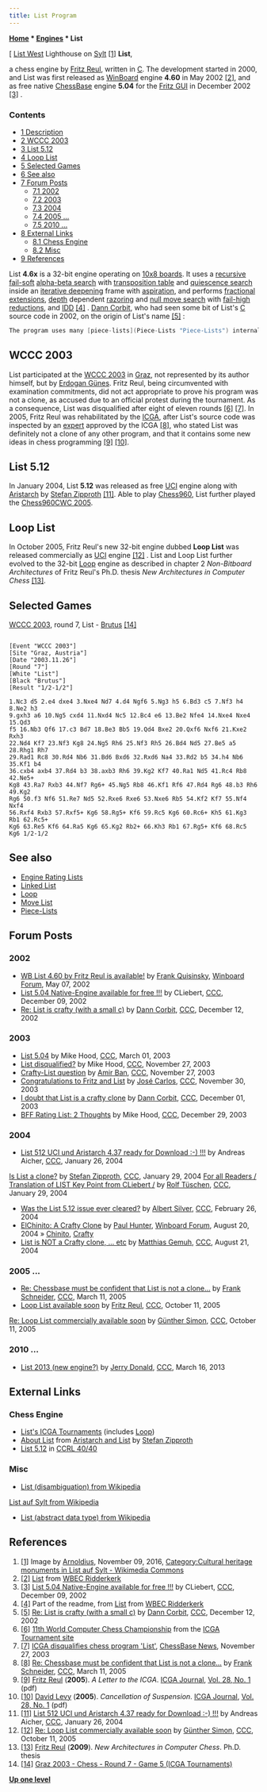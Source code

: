 ```yaml
---
title: List Program
---
```

**[Home](Home "Home") \* [Engines](Engines "Engines") \* List**



[ [List West](https://de.wikipedia.org/wiki/List_West) Lighthouse on [Sylt](https://en.wikipedia.org/wiki/Sylt) <a id="cite-note-1" href="#cite-ref-1">[1]</a>
**List**,  

a chess engine by [Fritz Reul](Fritz_Reul "Fritz Reul"), written in [C](C "C"). The development started in 2000, and List was first released as [WinBoard](WinBoard "WinBoard") engine **4.60** in May 2002 <a id="cite-note-2" href="#cite-ref-2">[2]</a>, and as free native [ChessBase](ChessBase "ChessBase") engine **5.04** for the [Fritz GUI](Fritz#FritzGUI "Fritz") in December 2002 <a id="cite-note-3" href="#cite-ref-3">[3]</a> . 



### Contents


* [1 Description](#description)
* [2 WCCC 2003](#wccc-2003)
* [3 List 5.12](#list-5.12)
* [4 Loop List](#loop-list)
* [5 Selected Games](#selected-games)
* [6 See also](#see-also)
* [7 Forum Posts](#forum-posts)
	+ [7.1 2002](#2002)
	+ [7.2 2003](#2003)
	+ [7.3 2004](#2004)
	+ [7.4 2005 ...](#2005-...)
	+ [7.5 2010 ...](#2010-...)
* [8 External Links](#external-links)
	+ [8.1 Chess Engine](#chess-engine)
	+ [8.2 Misc](#misc)
* [9 References](#references)






List **4.6x** is a 32-bit engine operating on [10x8 boards](Mailbox "Mailbox"). It uses a [recursive](Recursion "Recursion") [fail-soft](Fail-Soft "Fail-Soft") [alpha-beta search](Alpha-Beta "Alpha-Beta") with [transposition table](Transposition_Table "Transposition Table") and [quiescence search](Quiescence_Search "Quiescence Search") inside an [iterative deepening](Iterative_Deepening "Iterative Deepening") frame with [aspiration](Aspiration_Windows "Aspiration Windows"), and performs [fractional extensions](Extensions#FractionalExtensions "Extensions"), [depth](Depth "Depth") dependent [razoring](Razoring "Razoring") and [null move search](Null_Move "Null Move") with [fail-high reductions](Fail-High_Reductions "Fail-High Reductions"), and [IDD](Internal_Iterative_Deepening "Internal Iterative Deepening") <a id="cite-note-4" href="#cite-ref-4">[4]</a> . [Dann Corbit](Dann_Corbit "Dann Corbit"), who had seen some bit of List's [C](C "C") source code in 2002, on the origin of List's name <a id="cite-note-5" href="#cite-ref-5">[5]</a> :




```C++
The program uses many [piece-lists](Piece-Lists "Piece-Lists") internally, which is where the name comes from, I think. I have seen the [evaluation function](Evaluation_Function "Evaluation Function"), which uses separate lists for each piece type. 

```

## WCCC 2003


List participated at the [WCCC 2003](WCCC_2003 "WCCC 2003") in [Graz](https://en.wikipedia.org/wiki/Graz), not represented by its author himself, but by [Erdogan Günes](Erdogan_G%C3%BCnes "Erdogan Günes"). Fritz Reul, being circumvented with examination commitments, did not act appropriate to prove his program was not a clone, as accused due to an official protest during the tournament. As a consequence, List was disqualified after eight of eleven rounds <a id="cite-note-6" href="#cite-ref-6">[6]</a> <a id="cite-note-7" href="#cite-ref-7">[7]</a>. In 2005, Fritz Reul was rehabilitated by the [ICGA](ICGA "ICGA"), after List's source code was inspected by an [expert](Chrilly_Donninger "Chrilly Donninger") approved by the ICGA <a id="cite-note-8" href="#cite-ref-8">[8]</a>, who stated List was definitely not a clone of any other program, and that it contains some new ideas in chess programming <a id="cite-note-9" href="#cite-ref-9">[9]</a> <a id="cite-note-10" href="#cite-ref-10">[10]</a>. 



## List 5.12


In January 2004, List **5.12** was released as free [UCI](UCI "UCI") engine along with [Aristarch](Aristarch "Aristarch") by [Stefan Zipproth](Stefan_Zipproth "Stefan Zipproth") <a id="cite-note-11" href="#cite-ref-11">[11]</a>. Able to play [Chess960](Chess960 "Chess960"), List further played the [Chess960CWC 2005](Chess960CWC_2005 "Chess960CWC 2005").



## Loop List


In October 2005, Fritz Reul's new 32-bit engine dubbed **Loop List** was released commercially as [UCI](UCI "UCI") engine <a id="cite-note-12" href="#cite-ref-12">[12]</a> . List and Loop List further evolved to the 32-bit [Loop](Loop_(Program) "Loop (Program)") engine as described in chapter 2 *Non-Bitboard Architectures* of Fritz Reul's Ph.D. thesis *New Architectures in Computer Chess* <a id="cite-note-13" href="#cite-ref-13">[13]</a>.



## Selected Games


[WCCC 2003](WCCC_2003 "WCCC 2003"), round 7, List - [Brutus](Brutus "Brutus") <a id="cite-note-14" href="#cite-ref-14">[14]</a>




```

[Event "WCCC 2003"]
[Site "Graz, Austria"]
[Date "2003.11.26"]
[Round "7"]
[White "List"]
[Black "Brutus"]
[Result "1/2-1/2"]

1.Nc3 d5 2.e4 dxe4 3.Nxe4 Nd7 4.d4 Ngf6 5.Ng3 h5 6.Bd3 c5 7.Nf3 h4 8.Ne2 h3 
9.gxh3 a6 10.Ng5 cxd4 11.Nxd4 Nc5 12.Bc4 e6 13.Be2 Nfe4 14.Nxe4 Nxe4 15.Qd3 
f5 16.Nb3 Qf6 17.c3 Bd7 18.Be3 Bb5 19.Qd4 Bxe2 20.Qxf6 Nxf6 21.Kxe2 Rxh3 
22.Nd4 Kf7 23.Nf3 Kg8 24.Ng5 Rh6 25.Nf3 Rh5 26.Bd4 Nd5 27.Be5 a5 28.Rhg1 Rh7 
29.Rad1 Rc8 30.Rd4 Nb6 31.Bd6 Bxd6 32.Rxd6 Na4 33.Rd2 b5 34.h4 Nb6 35.Kf1 b4 
36.cxb4 axb4 37.Rd4 b3 38.axb3 Rh6 39.Kg2 Kf7 40.Ra1 Nd5 41.Rc4 Rb8 42.Ne5+ 
Kg8 43.Ra7 Rxb3 44.Nf7 Rg6+ 45.Ng5 Rb8 46.Kf1 Rf6 47.Rd4 Rg6 48.b3 Rh6 49.Kg2
Rg6 50.f3 Nf6 51.Re7 Nd5 52.Rxe6 Rxe6 53.Nxe6 Rb5 54.Kf2 Kf7 55.Nf4 Nxf4 
56.Rxf4 Rxb3 57.Rxf5+ Kg6 58.Rg5+ Kf6 59.Rc5 Kg6 60.Rc6+ Kh5 61.Kg3 Rb1 62.Rc5+
Kg6 63.Re5 Kf6 64.Ra5 Kg6 65.Kg2 Rb2+ 66.Kh3 Rb1 67.Rg5+ Kf6 68.Rc5 Kg6 1/2-1/2

```

## See also


* [Engine Rating Lists](Engine_Rating_Lists "Engine Rating Lists")
* [Linked List](Linked_List "Linked List")
* [Loop](Loop_(Program) "Loop (Program)")
* [Move List](Move_List "Move List")
* [Piece-Lists](Piece-Lists "Piece-Lists")


## Forum Posts


### 2002


* [WB List 4.60 by Fritz Reul is available!](http://www.open-aurec.com/wbforum/viewtopic.php?f=18&t=37172) by [Frank Quisinsky](Frank_Quisinsky "Frank Quisinsky"), [Winboard Forum](Computer_Chess_Forums "Computer Chess Forums"), May 07, 2002
* [List 5.04 Native-Engine available for free !!!](https://www.stmintz.com/ccc/index.php?id=269741) by CLiebert, [CCC](CCC "CCC"), December 09, 2002
* [Re: List is crafty (with a small c)](https://www.stmintz.com/ccc/index.php?id=270338) by [Dann Corbit](Dann_Corbit "Dann Corbit"), [CCC](CCC "CCC"), December 12, 2002


### 2003


* [List 5.04](https://www.stmintz.com/ccc/index.php?id=287447) by Mike Hood, [CCC](CCC "CCC"), March 01, 2003
* [List disqualified?](https://www.stmintz.com/ccc/index.php?id=331085) by Mike Hood, [CCC](CCC "CCC"), November 27, 2003
* [Crafty-List question](https://www.stmintz.com/ccc/index.php?id=331183) by [Amir Ban](Amir_Ban "Amir Ban"), [CCC](CCC "CCC"), November 27, 2003
* [Congratulations to Fritz and List](https://www.stmintz.com/ccc/index.php?id=332346) by [José Carlos](Jos%C3%A9_Carlos_Mart%C3%ADnez_Gal%C3%A1n "José Carlos Martínez Galán"), [CCC](CCC "CCC"), November 30, 2003
* [I doubt that List is a crafty clone](https://www.stmintz.com/ccc/index.php?id=332736) by [Dann Corbit](Dann_Corbit "Dann Corbit"), [CCC](CCC "CCC"), December 01, 2003
* [BFF Rating List: 2 Thoughts](https://www.stmintz.com/ccc/index.php?id=339050) by Mike Hood, [CCC](CCC "CCC"), December 29, 2003


### 2004


* [List 512 UCI und Aristarch 4.37 ready for Download :-) !!!](https://www.stmintz.com/ccc/index.php?id=345007) by Andreas Aicher, [CCC](CCC "CCC"), January 26, 2004


 [Is List a clone?](https://www.stmintz.com/ccc/index.php?id=345699) by [Stefan Zipproth](Stefan_Zipproth "Stefan Zipproth"), [CCC](CCC "CCC"), January 29, 2004
 [For all Readers / Translation of LIST Key Point from CLiebert /](https://www.stmintz.com/ccc/index.php?id=345763) by [Rolf Tüschen](Rolf_T%C3%BCschen "Rolf Tüschen"), [CCC](CCC "CCC"), January 29, 2004
* [Was the List 5.12 issue ever cleared?](https://www.stmintz.com/ccc/index.php?id=351476) by [Albert Silver](Albert_Silver "Albert Silver"), [CCC](CCC "CCC"), February 26, 2004
* [ElChinito: A Crafty Clone](http://www.open-aurec.com/wbforum/viewtopic.php?f=18&t=48647) by [Paul Hunter](index.php?title=Paul_Hunter&action=edit&redlink=1 "Paul Hunter (page does not exist)"), [Winboard Forum](Computer_Chess_Forums "Computer Chess Forums"), August 20, 2004 » [Chinito](Chinito "Chinito"), [Crafty](Crafty "Crafty")
* [List is NOT a Crafty clone, ... etc](https://www.stmintz.com/ccc/index.php?id=383228) by [Matthias Gemuh](Matthias_Gemuh "Matthias Gemuh"), [CCC](CCC "CCC"), August 21, 2004


### 2005 ...


* [Re: Chessbase must be confident that List is not a clone...](https://www.stmintz.com/ccc/index.php?id=416428) by [Frank Schneider](Frank_Schneider "Frank Schneider"), [CCC](CCC "CCC"), March 11, 2005
* [Loop List available soon](https://www.stmintz.com/ccc/index.php?id=455003) by [Fritz Reul](Fritz_Reul "Fritz Reul"), [CCC](CCC "CCC"), October 11, 2005


 [Re: Loop List commercially available soon](https://www.stmintz.com/ccc/index.php?id=455043) by [Günther Simon](G%C3%BCnther_Simon "Günther Simon"), [CCC](CCC "CCC"), October 11, 2005
### 2010 ...


* [List 2013 (new engine?)](http://www.talkchess.com/forum/viewtopic.php?t=47521) by [Jerry Donald](index.php?title=Jerry_Donald&action=edit&redlink=1 "Jerry Donald (page does not exist)"), [CCC](CCC "CCC"), March 16, 2013


## External Links


### Chess Engine


* [List's ICGA Tournaments](https://www.game-ai-forum.org/icga-tournaments/program.php?id=123) (includes [Loop](Loop_(Program) "Loop (Program)"))
* [About List](https://zipproth.com/chess/list/) from [Aristarch and List](https://zipproth.com/chess/) by [Stefan Zipproth](Stefan_Zipproth "Stefan Zipproth")
* [List 5.12](http://www.computerchess.org.uk/ccrl/4040/cgi/engine_details.cgi?match_length=30&each_game=1&print=Details&each_game=1&eng=List%205.12#List_5_12) in [CCRL 40/40](CCRL "CCRL")


### Misc


* [List (disambiguation) from Wikipedia](https://en.wikipedia.org/wiki/List)


 [List auf Sylt from Wikipedia](https://en.wikipedia.org/wiki/List_auf_Sylt)
* [List (abstract data type) from Wikipedia](https://en.wikipedia.org/wiki/List_%28abstract_data_type%29)


## References


1. <a id="cite-ref-1" href="#cite-note-1">[1]</a> Image by [Arnoldius](https://commons.wikimedia.org/wiki/User:Arnoldius), November 09, 2016, [Category:Cultural heritage monuments in List auf Sylt - Wikimedia Commons](https://commons.wikimedia.org/wiki/Category:Cultural_heritage_monuments_in_List_auf_Sylt)
2. <a id="cite-ref-2" href="#cite-note-2">[2]</a> [List](http://wbec-ridderkerk.nl/html/details1/List.html) from [WBEC Ridderkerk](WBEC "WBEC")
3. <a id="cite-ref-3" href="#cite-note-3">[3]</a> [List 5.04 Native-Engine available for free !!!](https://www.stmintz.com/ccc/index.php?id=269741) by CLiebert, [CCC](CCC "CCC"), December 09, 2002
4. <a id="cite-ref-4" href="#cite-note-4">[4]</a> Part of the readme, from [List](http://wbec-ridderkerk.nl/html/details1/List.html) from [WBEC Ridderkerk](WBEC "WBEC")
5. <a id="cite-ref-5" href="#cite-note-5">[5]</a> [Re: List is crafty (with a small c)](https://www.stmintz.com/ccc/index.php?id=270338) by [Dann Corbit](Dann_Corbit "Dann Corbit"), [CCC](CCC "CCC"), December 12, 2002
6. <a id="cite-ref-6" href="#cite-note-6">[6]</a> [11th World Computer Chess Championship](https://www.game-ai-forum.org/icga-tournaments/tournament.php?id=2) from the [ICGA Tournament site](https://www.game-ai-forum.org/icga-tournaments/)
7. <a id="cite-ref-7" href="#cite-note-7">[7]</a> [ICGA disqualifies chess program 'List'](http://www.chessbase.com/Home/TabId/211/PostId/4001330/icga-disqualifies-chess-program-list-.aspx), [ChessBase News](ChessBase "ChessBase"), November 27, 2003
8. <a id="cite-ref-8" href="#cite-note-8">[8]</a> [Re: Chessbase must be confident that List is not a clone...](https://www.stmintz.com/ccc/index.php?id=416428) by [Frank Schneider](Frank_Schneider "Frank Schneider"), [CCC](CCC "CCC"), March 11, 2005
9. <a id="cite-ref-9" href="#cite-note-9">[9]</a> [Fritz Reul](Fritz_Reul "Fritz Reul") (**2005**). *A Letter to the ICGA*. [ICGA Journal](ICGA_Journal "ICGA Journal"), [Vol. 28, No. 1](http://ilk.uvt.nl/icga/journal/pdf/toc28-1.pdf) (pdf)
10. <a id="cite-ref-10" href="#cite-note-10">[10]</a> [David Levy](David_Levy "David Levy") (**2005**). *Cancellation of Suspension*. [ICGA Journal](ICGA_Journal "ICGA Journal"), [Vol. 28, No. 1](http://ilk.uvt.nl/icga/journal/pdf/toc28-1.pdf) (pdf)
11. <a id="cite-ref-11" href="#cite-note-11">[11]</a> [List 512 UCI und Aristarch 4.37 ready for Download :-) !!!](https://www.stmintz.com/ccc/index.php?id=345007) by Andreas Aicher, [CCC](CCC "CCC"), January 26, 2004
12. <a id="cite-ref-12" href="#cite-note-12">[12]</a> [Re: Loop List commercially available soon](https://www.stmintz.com/ccc/index.php?id=455043) by [Günther Simon](G%C3%BCnther_Simon "Günther Simon"), [CCC](CCC "CCC"), October 11, 2005
13. <a id="cite-ref-13" href="#cite-note-13">[13]</a> [Fritz Reul](Fritz_Reul "Fritz Reul") (**2009**). *New Architectures in Computer Chess*. Ph.D. thesis
14. <a id="cite-ref-14" href="#cite-note-14">[14]</a> [Graz 2003 - Chess - Round 7 - Game 5 (ICGA Tournaments)](https://www.game-ai-forum.org/icga-tournaments/round.php?tournament=2&round=7&id=5)

**[Up one level](Engines "Engines")**







 
